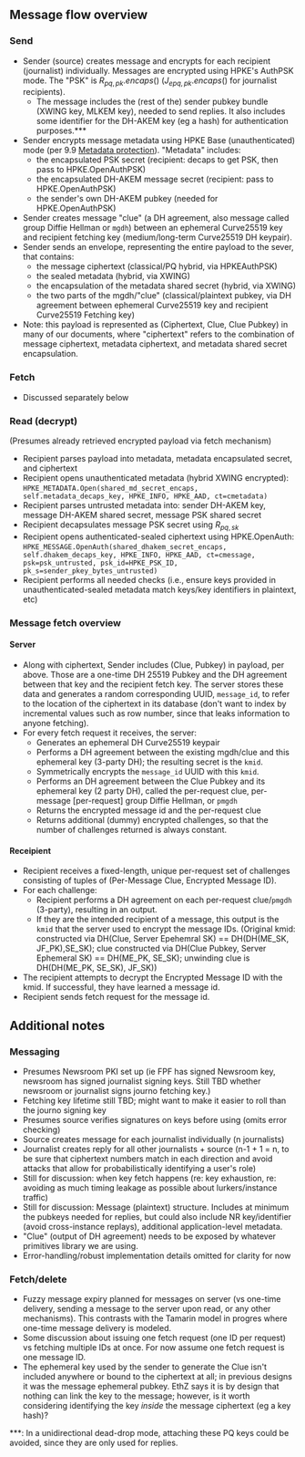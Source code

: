 ## Message flow overview

### Send

- Sender (source) creates message and encrypts for each recipient (journalist) individually. Messages are encrypted using HPKE's AuthPSK mode. The "PSK" is $`R_{pq,pk}.encaps()`$ ($`J_{epq,pk}.encaps()`$ for journalist recipients).
  - The message includes the (rest of the) sender pubkey bundle (XWING key, MLKEM key), needed to send replies. It also includes some identifier for the DH-AKEM key (eg a hash) for authentication purposes.\*\*\*
- Sender encrypts message metadata using HPKE Base (unauthenticated) mode (per 9.9 [Metadata protection](https://www.rfc-editor.org/rfc/rfc9180.html#name-metadata-protection)). "Metadata" includes:
  - the encapsulated PSK secret (recipient: decaps to get PSK, then pass to HPKE.OpenAuthPSK)
  - the encapsulated DH-AKEM message secret (recipient: pass to HPKE.OpenAuthPSK)
  - the sender's own DH-AKEM pubkey (needed for HPKE.OpenAuthPSK)
- Sender creates message "clue" (a DH agreement, also message called group Diffie Hellman or `mgdh`) between an ephemeral Curve25519 key and recipient fetching key (medium/long-term Curve25519 DH keypair).
- Sender sends an envelope, representing the entire payload to the sever, that contains:
  - the message ciphertext (classical/PQ hybrid, via HPKEAuthPSK)
  - the sealed metadata (hybrid, via XWING)
  - the encapsulation of the metadata shared secret (hybrid, via XWING)
  - the two parts of the mgdh/"clue" (classical/plaintext pubkey, via DH agreement between ephemeral Curve25519 key and recipient Curve25519 Fetching key)
- Note: this payload is represented as (Ciphertext, Clue, Clue Pubkey) in many of our documents, where "ciphertext" refers to the combination of message ciphertext, metadata ciphertext, and metadata shared secret encapsulation.

### Fetch

- Discussed separately below

### Read (decrypt)

(Presumes already retrieved encrypted payload via fetch mechanism)

- Recipient parses payload into metadata, metadata encapsulated secret, and ciphertext
- Recipient opens unauthenticated metadata (hybrid XWING encrypted): `HPKE_METADATA.Open(shared_md_secret_encaps, self.metadata_decaps_key, HPKE_INFO, HPKE_AAD, ct=cmetadata)`
- Recipient parses untrusted metadata into: sender DH-AKEM key, message DH-AKEM shared secret, message PSK shared secret
- Recipient decapsulates message PSK secret using $`R_{pq,sk}`$
- Recipient opens authenticated-sealed ciphertext using HPKE.OpenAuth: `HPKE_MESSAGE.OpenAuth(shared_dhakem_secret_encaps, self.dhakem_decaps_key, HPKE_INFO, HPKE_AAD, ct=cmessage, psk=psk_untrusted, psk_id=HPKE_PSK_ID, pk_s=sender_pkey_bytes_untrusted)`
- Recipient performs all needed checks (i.e., ensure keys provided in unauthenticated-sealed metadata match keys/key identifiers in plaintext, etc)

### Message fetch overview

#### Server

- Along with ciphertext, Sender includes (Clue, Pubkey) in payload, per above. Those are a one-time DH 25519 Pubkey and the DH agreement between that key and the recipient fetch key. The server stores these data and generates a random corresponding UUID, `message_id`, to refer to the location of the ciphertext in its database (don't want to index by incremental values such as row number, since that leaks information to anyone fetching).
- For every fetch request it receives, the server:
  - Generates an ephemeral DH Curve25519 keypair
  - Performs a DH agreement between the existing mgdh/clue and this ephemeral key (3-party DH); the resulting secret is the `kmid`.
  - Symmetrically encrypts the `message_id` UUID with this `kmid`.
  - Performs an DH agreement between the Clue Pubkey and its ephemeral key (2 party DH), called the per-request clue, per-message [per-request] group Diffie Hellman, or `pmgdh`
  - Returns the encrypted message id and the per-request clue
  - Returns additional (dummy) encrypted challenges, so that the number of challenges returned is always constant.

#### Receipient

- Recipient receives a fixed-length, unique per-request set of challenges consisting of tuples of (Per-Message Clue, Encrypted Message ID).
- For each challenge:
  - Recipient performs a DH agreement on each per-request clue/`pmgdh` (3-party), resulting in an output.
  - If they are the intended recipient of a message, this output is the `kmid` that
    the server used to encrypt the message IDs. (Original kmid: constructed via DH(Clue, Server Epehemral SK) == DH(DH(ME_SK, JF_PK),SE_SK); clue constructed via DH(Clue Pubkey, Server Ephemeral SK) == DH(ME_PK, SE_SK); unwinding clue is DH(DH(ME_PK, SE_SK), JF_SK))
- The recipient attempts to decrypt the Encrypted Message ID with the kmid. If successful, they have learned a message id.
- Recipient sends fetch request for the message id.

## Additional notes

### Messaging

- Presumes Newsroom PKI set up (ie FPF has signed Newsroom key, newsroom has signed journalist signing keys. Still TBD whether newsroom or journalist signs journo fetching key.)
- Fetching key lifetime still TBD; might want to make it easier to roll than the journo signing key
- Presumes source verifies signatures on keys before using (omits error checking)
- Source creates message for each journalist individually (n journalists)
- Journalist creates reply for all other journalists + source (n-1 + 1 = n, to be sure that ciphertext numbers match in each direction and avoid attacks that allow for probabilistically identifying a user's role)
- Still for discussion: when key fetch happens (re: key exhaustion, re: avoiding as much timing leakage as possible about lurkers/instance traffic)
- Still for discussion: Message (plaintext) structure. Includes at minimum the pubkeys needed for replies, but could also include NR key/identifier (avoid cross-instance replays), additional application-level metadata.
- "Clue" (output of DH agreement) needs to be exposed by whatever primitives library we are using.
- Error-handling/robust implementation details omitted for clarity for now

### Fetch/delete

- Fuzzy message expiry planned for messages on server (vs one-time delivery, sending a message to the server upon read, or any other mechanisms). This contrasts with the Tamarin model in progres where one-time message delivery is modeled.
- Some discussion about issuing one fetch request (one ID per request) vs fetching multiple IDs at once. For now assume one fetch request is one message ID.
- The ephemeral key used by the sender to generate the Clue isn't included anywhere or bound to the ciphertext at all; in previous designs it was the message ephemeral pubkey. EthZ says it is by design that nothing can link the key to the message; however, is it worth considering identifying the key _inside_ the message ciphertext (eg a key hash)?

\*\*\*: In a unidirectional dead-drop mode, attaching these PQ keys could be avoided, since they are only used for replies.
